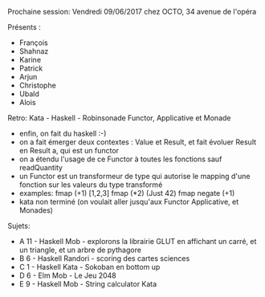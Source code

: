 Prochaine session: Vendredi 09/06/2017
chez OCTO, 34 avenue de l'opéra

Présents :
- François
- Shahnaz
- Karine
- Patrick
- Arjun
- Christophe
- Ubald
- Alois

Retro:
Kata - Haskell - Robinsonade Functor, Applicative et Monade

- enfin, on fait du haskell :-)
- on a fait émerger deux contextes : Value et Result, et fait évoluer Result en Result a, qui est un functor
- on a étendu l'usage de ce Functor à toutes les fonctions sauf readQuantity
- un Functor est un transformeur de type qui autorise le mapping d'une fonction sur les valeurs du type transformé
- examples: fmap (+1) [1,2,3]
            fmap (*2) (Just 42)
            fmap negate (+1) 
- kata non terminé (on voulait aller jusqu'aux Functor Applicative, et Monades)

Sujets:
- A 11 - Haskell Mob - explorons la librairie GLUT en affichant un carré, et un triangle, et un arbre de pythagore 
- B 6 - Haskell Randori - scoring des cartes sciences
- C 1 - Haskell Kata - Sokoban en bottom up
- D 6 - Elm Mob - Le Jeu 2048
- E 9 - Haskell Mob - String calculator Kata



